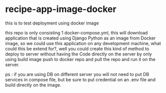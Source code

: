 # recipe-app-image-docker
this is to test deployment using docker image

this repo is only consisting 1 docker-compose.yml, this will download application that is created using Django Python as an image from Docker image,
so we could use this application on any development machine, what could this be extend for?, well you could create this kind of method to deploy to server without 
having the Code directly on the server by only using build image push to docker repo and pull the repo and run it on the server.

ps : if you are using DB on different server you will not need to put DB services in compose file, but be sure to put credential on an .env file and build
directly on the image.
